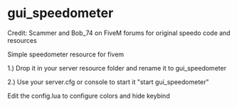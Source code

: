 # gui_speedometer
Credit: Scammer and Bob_74 on FiveM forums for original speedo code and resources

Simple speedometer resource for fivem

1.) Drop it in your server resource folder and rename it to gui_speedometer

2.) Use your server.cfg or console to start it "start gui_speedometer"

Edit the config.lua to configure colors and hide keybind
